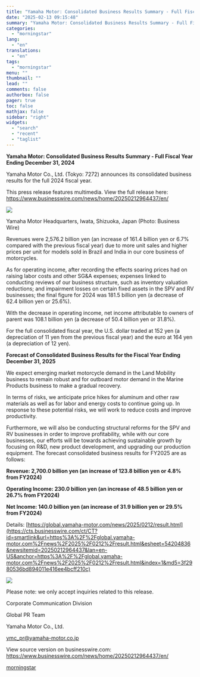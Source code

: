 ```yaml
---
title: "Yamaha Motor: Consolidated Business Results Summary ‐ Full Fiscal Year Ending December 31, 2024"
date: "2025-02-13 09:15:48"
summary: "Yamaha Motor: Consolidated Business Results Summary ‐ Full Fiscal Year Ending December 31, 2024 Yamaha Motor Co., Ltd. (Tokyo: 7272) announces its consolidated business results for the full 2024 fiscal year. This press release features multimedia. View the full release here: https://www.businesswire.com/news/home/20250212964437/en/ Yamaha Motor Headquarters, Iwata, Shizuoka, Japan (Photo: Business..."
categories:
  - "morningstar"
lang:
  - "en"
translations:
  - "en"
tags:
  - "morningstar"
menu: ""
thumbnail: ""
lead: ""
comments: false
authorbox: false
pager: true
toc: false
mathjax: false
sidebar: "right"
widgets:
  - "search"
  - "recent"
  - "taglist"
---
```


**Yamaha Motor: Consolidated Business Results Summary ‐ Full Fiscal Year Ending December 31, 2024**

Yamaha Motor Co., Ltd. (Tokyo: 7272) announces its consolidated business results for the full 2024 fiscal year.

This press release features multimedia. View the full release here: <https://www.businesswire.com/news/home/20250212964437/en/>

 ![](https://mms.businesswire.com/media/20250212964437/en/2380033/4/2004_corporate_shahoyamaha_05_392_27180006.jpg)

Yamaha Motor Headquarters, Iwata, Shizuoka, Japan (Photo: Business Wire)

Revenues were 2,576.2 billion yen (an increase of 161.4 billion yen or 6.7% compared with the previous fiscal year) due to more unit sales and higher prices per unit for models sold in Brazil and India in our core business of motorcycles.

As for operating income, after recording the effects soaring prices had on raising labor costs and other SG&A expenses; expenses linked to conducting reviews of our business structure, such as inventory valuation reductions; and impairment losses on certain fixed assets in the SPV and RV businesses; the final figure for 2024 was 181.5 billion yen (a decrease of 62.4 billion yen or 25.6%).

With the decrease in operating income, net income attributable to owners of parent was 108.1 billion yen (a decrease of 50.4 billion yen or 31.8%).

For the full consolidated fiscal year, the U.S. dollar traded at 152 yen (a depreciation of 11 yen from the previous fiscal year) and the euro at 164 yen (a depreciation of 12 yen).

**Forecast of Consolidated Business Results for the Fiscal Year Ending December 31, 2025**

We expect emerging market motorcycle demand in the Land Mobility business to remain robust and for outboard motor demand in the Marine Products business to make a gradual recovery.

In terms of risks, we anticipate price hikes for aluminum and other raw materials as well as for labor and energy costs to continue going up. In response to these potential risks, we will work to reduce costs and improve productivity.

Furthermore, we will also be conducting structural reforms for the SPV and RV businesses in order to improve profitability, while with our core businesses, our efforts will be towards achieving sustainable growth by focusing on R&D, new product development, and upgrading our production equipment. The forecast consolidated business results for FY2025 are as follows:

**Revenue: 2,700.0 billion yen (an increase of 123.8 billion yen or 4.8% from FY2024)**

**Operating Income: 230.0 billion yen (an increase of 48.5 billion yen or 26.7% from FY2024)**

**Net Income: 140.0 billion yen (an increase of 31.9 billion yen or 29.5% from FY2024)**

Details: [https://global.yamaha-motor.com/news/2025/0212/result.html](https://cts.businesswire.com/ct/CT?id=smartlink&url=https%3A%2F%2Fglobal.yamaha-motor.com%2Fnews%2F2025%2F0212%2Fresult.html&esheet=54204836&newsitemid=20250212964437&lan=en-US&anchor=https%3A%2F%2Fglobal.yamaha-motor.com%2Fnews%2F2025%2F0212%2Fresult.html&index=1&md5=3f2980536bd894011e416ee4bcff210c)

 ![](https://cts.businesswire.com/ct/CT?id=bwnews&sty=20250212964437r1&sid=mstr3&distro=nx&lang=en)

Please note: we only accept inquiries related to this release.

Corporate Communication Division
  
Global PR Team
  
Yamaha Motor Co., Ltd.
  
[ymc\_pr@yamaha-motor.co.jp](mailto:ymc_pr@yamaha-motor.co.jp)

View source version on businesswire.com: <https://www.businesswire.com/news/home/20250212964437/en/>

[morningstar](https://www.morningstar.com/news/business-wire/20250212964437/yamaha-motor-consolidated-business-results-summary-full-fiscal-year-ending-december-31-2024)
